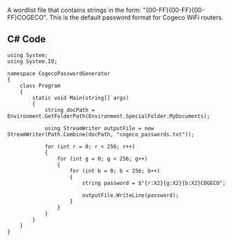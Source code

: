 A wordlist file that contains strings in the form: "{00-FF}{00-FF}{00-FF}COGECO". This is the default password format for Cogeco WiFi routers.

## C# Code

```
using System;
using System.IO;

namespace CogecoPasswordGenerator
{
    class Program
    {
        static void Main(string[] args)
        {
            string docPath = Environment.GetFolderPath(Environment.SpecialFolder.MyDocuments);

            using StreamWriter outputFile = new StreamWriter(Path.Combine(docPath, "cogeco_passwords.txt"));

            for (int r = 0; r < 256; r++)
            {
                for (int g = 0; g < 256; g++)
                {
                    for (int b = 0; b < 256; b++)
                    {
                        string password = $"{r:X2}{g:X2}{b:X2}COGECO";

                        outputFile.WriteLine(password);
                    }
                }
            }
        }
    }
}
```
